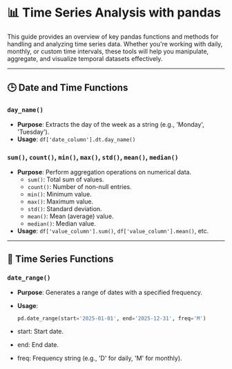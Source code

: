 # 📊 Time Series Analysis with pandas

This guide provides an overview of key pandas functions and methods for handling and analyzing time series data. Whether you're working with daily, monthly, or custom time intervals, these tools will help you manipulate, aggregate, and visualize temporal datasets effectively.

---

## 🕒 Date and Time Functions

### `day_name()`
- **Purpose**: Extracts the day of the week as a string (e.g., 'Monday', 'Tuesday').
- **Usage**: `df['date_column'].dt.day_name()`

### `sum()`, `count()`, `min()`, `max()`, `std()`, `mean()`, `median()`
- **Purpose**: Perform aggregation operations on numerical data.
  - `sum()`: Total sum of values.
  - `count()`: Number of non-null entries.
  - `min()`: Minimum value.
  - `max()`: Maximum value.
  - `std()`: Standard deviation.
  - `mean()`: Mean (average) value.
  - `median()`: Median value.
- **Usage**: `df['value_column'].sum()`, `df['value_column'].mean()`, etc.

---

## 📅 Time Series Functions

### `date_range()`
- **Purpose**: Generates a range of dates with a specified frequency.
- **Usage**:
  ```python
  pd.date_range(start='2025-01-01', end='2025-12-31', freq='M')
- start: Start date.

- end: End date.

- freq: Frequency string (e.g., 'D' for daily, 'M' for monthly).
